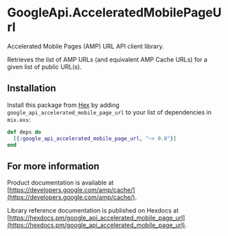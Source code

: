 # GoogleApi.AcceleratedMobilePageUrl

Accelerated Mobile Pages (AMP) URL API client library.

Retrieves the list of AMP URLs (and equivalent AMP Cache URLs) for a given list of public URL(s).


## Installation

Install this package from [Hex](https://hex.pm) by adding
`google_api_accelerated_mobile_page_url` to your list of dependencies in `mix.exs`:

```elixir
def deps do
  [{:google_api_accelerated_mobile_page_url, "~> 0.8"}]
end
```

## For more information

Product documentation is available at [https://developers.google.com/amp/cache/](https://developers.google.com/amp/cache/).

Library reference documentation is published on Hexdocs at
[https://hexdocs.pm/google_api_accelerated_mobile_page_url](https://hexdocs.pm/google_api_accelerated_mobile_page_url).
